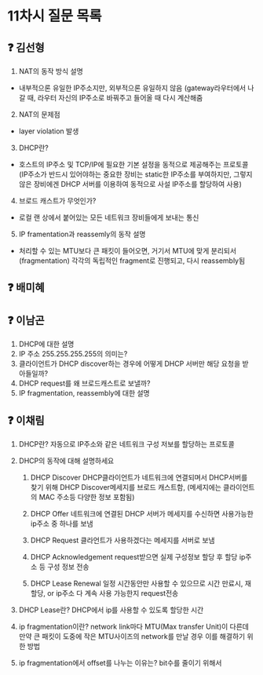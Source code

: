# 11차시 질문 목록

## ❓ 김선형
1. NAT의 동작 방식 설명
- 내부적으론 유일한 IP주소지만, 외부적으론 유일하지 않음 (gateway라우터에서 나갈 때, 라우터 자신의 IP주소로 바꿔주고 들어올 때 다시 계산해줌
2. NAT의 문제점
- layer violation 발생
3. DHCP란?
- 호스트의 IP주소 및 TCP/IP에 필요한 기본 설정을 동적으로 제공해주는 프로토콜 (IP주소가 반드시 있어야하는 중요한 장비는 static한 IP주소를 부여하지만, 그렇지 않은 장비에겐 DHCP 서버를 이용하여 동적으로 사설 IP주소를 할당하여 사용)
4. 브로드 캐스트가 무엇인가?
- 로컬 랜 상에서 붙어있는 모든 네트워크 장비들에게 보내는 통신
5. IP framentation과 reassemly의 동작 설명
- 처리할 수 있는 MTU보다 큰 패킷이 들어오면, 거기서 MTU에 맞게 분리되서(fragmentation) 각각의 독립적인 fragment로 진행되고, 다시 reassembly됨

## ❓ 배미혜


## ❓ 이남곤

1. DHCP에 대한 설명
2. IP 주소 255.255.255.255의 의미는?
3. 클라이언트가 DHCP discover하는 경우에 어떻게 DHCP 서버만 해당 요청을 받아들일까?
4. DHCP request를 왜 브로드캐스트로 보낼까?
5. IP fragmentation, reassembly에 대한 설명

## ❓ 이채림
1. DHCP란?
    자동으로 IP주소와 같은 네트워크 구성 저보를 할당하는 프로토콜
    
2. DHCP의 동작에 대해 설명하세요
    1. DHCP Discover
      DHCP클라이언트가 네트워크에 연결되며서 DHCP서버를 찾기 위해 DHCP Discover메세지를 브로드 캐스트함, 
      (메세지에는 클라이언트의 MAC 주소등 다양한 정보 포함됨)
        
    2. DHCP Offer
        네트워크에 연결된 DHCP 서버가 메세지를 수신하면 사용가능한 ip주소 중 하나를 보냄
        
    3. DHCP Request
        클라언트가 사용하겠다는 메세지를 서버로 보냄
        
    4. DHCP Acknowledgement
        request받으면 실제 구성정보 할당 후 할당 ip주소 등 구성 정보 전송
        
    5. DHCP Lease Renewal
        일정 시간동안만 사용할 수 있으므로 시간 만료시, 재할당, or ip주소 다 계속 사용 가능한지 request전송
        
3. DHCP Lease란? 
    DHCP에서 ip를 사용할 수 있도록 할당한 시간
    
4. ip fragmentation이란?
    network link마다 MTU(Max transfer Unit)이 다른데 만약 큰 패킷이 도중에 작은  MTU사이즈의 network를 만날 경우
    이를 해결하기 위한 방법
    
5. ip fragmentation에서 offset를 나누는 이유는?
    bit수를 줄이기 위해서
